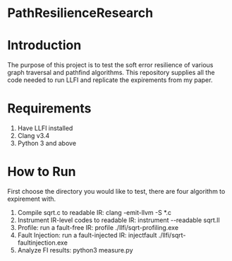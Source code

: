 # PathResilienceResearch

# Introduction

  The purpose of this project is to test the soft error resilience of various graph traversal and pathfind algorithms. This repository supplies all the code needed to run LLFI and replicate the expirements from my paper.
  
# Requirements

  1. Have LLFI installed
  2. Clang v3.4
  3. Python 3 and above

# How to Run

First choose the directory you would like to test, there are four algorithm to expirement with.

1. Compile sqrt.c to readable IR:
    clang -emit-llvm -S *.c
2. Instrument IR-level codes to readable IR:
    instrument --readable sqrt.ll
3. Profile: run a fault-free IR:
    profile ./llfi/sqrt-profiling.exe
4. Fault Injection: run a fault-injected IR:
    injectfault ./llfi/sqrt-faultinjection.exe
5. Analyze FI results:
    python3 measure.py
    
    
